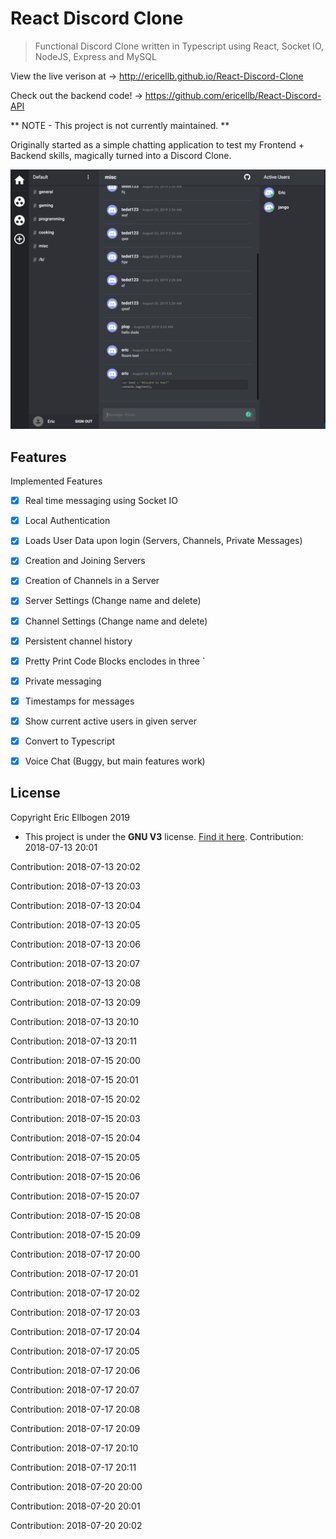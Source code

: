 # React Discord Clone

> Functional Discord Clone written in Typescript using React, Socket IO, NodeJS, Express and MySQL

View the live verison at -> http://ericellb.github.io/React-Discord-Clone

Check out the backend code! -> https://github.com/ericellb/React-Discord-API

** NOTE - This project is not currently maintained. **

Originally started as a simple chatting application to test my Frontend + Backend skills, magically turned into a Discord Clone.

![layout image](public/app.png)


## Features

Implemented Features

- [x] Real time messaging using Socket IO
- [x] Local Authentication
- [x] Loads User Data upon login (Servers, Channels, Private Messages)
- [x] Creation and Joining Servers
- [x] Creation of Channels in a Server
- [x] Server Settings (Change name and delete)
- [x] Channel Settings (Change name and delete)
- [x] Persistent channel history
- [x] Pretty Print Code Blocks enclodes in three `
- [x] Private messaging
- [x] Timestamps for messages
- [x] Show current active users in given server
- [x] Convert to Typescript
- [x] Voice Chat (Buggy, but main features work)


## License

Copyright Eric Ellbogen 2019

- This project is under the **GNU V3** license. [Find it here](https://github.com/ericellb/React-Discord-Clone/blob/master/LICENSE).
Contribution: 2018-07-13 20:01

Contribution: 2018-07-13 20:02

Contribution: 2018-07-13 20:03

Contribution: 2018-07-13 20:04

Contribution: 2018-07-13 20:05

Contribution: 2018-07-13 20:06

Contribution: 2018-07-13 20:07

Contribution: 2018-07-13 20:08

Contribution: 2018-07-13 20:09

Contribution: 2018-07-13 20:10

Contribution: 2018-07-13 20:11

Contribution: 2018-07-15 20:00

Contribution: 2018-07-15 20:01

Contribution: 2018-07-15 20:02

Contribution: 2018-07-15 20:03

Contribution: 2018-07-15 20:04

Contribution: 2018-07-15 20:05

Contribution: 2018-07-15 20:06

Contribution: 2018-07-15 20:07

Contribution: 2018-07-15 20:08

Contribution: 2018-07-15 20:09

Contribution: 2018-07-17 20:00

Contribution: 2018-07-17 20:01

Contribution: 2018-07-17 20:02

Contribution: 2018-07-17 20:03

Contribution: 2018-07-17 20:04

Contribution: 2018-07-17 20:05

Contribution: 2018-07-17 20:06

Contribution: 2018-07-17 20:07

Contribution: 2018-07-17 20:08

Contribution: 2018-07-17 20:09

Contribution: 2018-07-17 20:10

Contribution: 2018-07-17 20:11

Contribution: 2018-07-20 20:00

Contribution: 2018-07-20 20:01

Contribution: 2018-07-20 20:02

